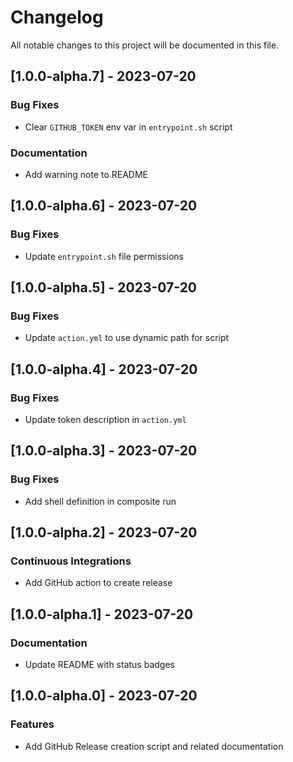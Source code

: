 # Changelog

All notable changes to this project will be documented in this file.

## [1.0.0-alpha.7] - 2023-07-20

### <!-- 02 -->Bug Fixes

- Clear `GITHUB_TOKEN` env var in `entrypoint.sh` script

### <!-- 05 -->Documentation

- Add warning note to README

## [1.0.0-alpha.6] - 2023-07-20

### <!-- 02 -->Bug Fixes

- Update `entrypoint.sh` file permissions

## [1.0.0-alpha.5] - 2023-07-20

### <!-- 02 -->Bug Fixes

- Update `action.yml` to use dynamic path for script

## [1.0.0-alpha.4] - 2023-07-20

### <!-- 02 -->Bug Fixes

- Update token description in `action.yml`

## [1.0.0-alpha.3] - 2023-07-20

### <!-- 02 -->Bug Fixes

- Add shell definition in composite run

## [1.0.0-alpha.2] - 2023-07-20

### <!-- 07 -->Continuous Integrations

- Add GitHub action to create release

## [1.0.0-alpha.1] - 2023-07-20

### <!-- 05 -->Documentation

- Update README with status badges

## [1.0.0-alpha.0] - 2023-07-20

### <!-- 01 -->Features

- Add GitHub Release creation script and related documentation

<!-- generated by git-cliff -->
